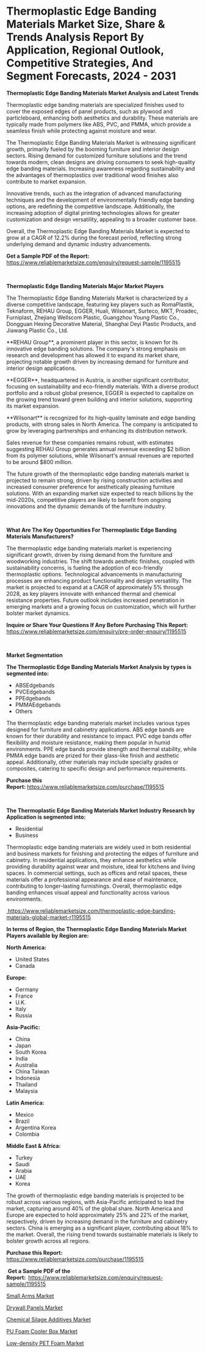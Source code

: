 <p><h1>Thermoplastic Edge Banding Materials Market Size, Share & Trends Analysis Report By Application, Regional Outlook, Competitive Strategies, And Segment Forecasts, 2024 - 2031</h1></p><p><strong>Thermoplastic Edge Banding Materials Market Analysis and Latest Trends</strong></p>
<p><p>Thermoplastic edge banding materials are specialized finishes used to cover the exposed edges of panel products, such as plywood and particleboard, enhancing both aesthetics and durability. These materials are typically made from polymers like ABS, PVC, and PMMA, which provide a seamless finish while protecting against moisture and wear.</p><p>The Thermoplastic Edge Banding Materials Market is witnessing significant growth, primarily fueled by the booming furniture and interior design sectors. Rising demand for customized furniture solutions and the trend towards modern, clean designs are driving consumers to seek high-quality edge banding materials. Increasing awareness regarding sustainability and the advantages of thermoplastics over traditional wood finishes also contribute to market expansion.</p><p>Innovative trends, such as the integration of advanced manufacturing techniques and the development of environmentally friendly edge banding options, are redefining the competitive landscape. Additionally, the increasing adoption of digital printing technologies allows for greater customization and design versatility, appealing to a broader customer base.</p><p>Overall, the Thermoplastic Edge Banding Materials Market is expected to grow at a CAGR of 12.2% during the forecast period, reflecting strong underlying demand and dynamic industry advancements.</p></p>
<p><strong>Get a Sample PDF of the Report:&nbsp;</strong> <a href="https://www.reliablemarketsize.com/enquiry/request-sample/1195515?utm_campaign=1169&utm_medium=2&utm_source=Github&utm_content=ia&utm_term=02102024&utm_id=thermoplastic-edge-banding-materials">https://www.reliablemarketsize.com/enquiry/request-sample/1195515</a></p>
<p>&nbsp;</p>
<p><strong>Thermoplastic Edge Banding Materials Major Market Players</strong></p>
<p><p>The Thermoplastic Edge Banding Materials Market is characterized by a diverse competitive landscape, featuring key players such as RomaPlastik, Teknaform, REHAU Group, EGGER, Huali, Wilsonart, Surteco, MKT, Proadec, Furniplast, Zhejiang Wellscom Plastic, Guangzhou Young Plastic Co., Dongguan Hexing Decorative Material, Shanghai Deyi Plastic Products, and Jiawang Plastic Co., Ltd. </p><p>**REHAU Group**, a prominent player in this sector, is known for its innovative edge banding solutions. The company's strong emphasis on research and development has allowed it to expand its market share, projecting notable growth driven by increasing demand for furniture and interior design applications.</p><p>**EGGER**, headquartered in Austria, is another significant contributor, focusing on sustainability and eco-friendly materials. With a diverse product portfolio and a robust global presence, EGGER is expected to capitalize on the growing trend toward green building and interior solutions, supporting its market expansion.</p><p>**Wilsonart** is recognized for its high-quality laminate and edge banding products, with strong sales in North America. The company is anticipated to grow by leveraging partnerships and enhancing its distribution network.</p><p>Sales revenue for these companies remains robust, with estimates suggesting REHAU Group generates annual revenue exceeding $2 billion from its polymer solutions, while Wilsonart's annual revenues are reported to be around $800 million. </p><p>The future growth of the thermoplastic edge banding materials market is projected to remain strong, driven by rising construction activities and increased consumer preference for aesthetically pleasing furniture solutions. With an expanding market size expected to reach billions by the mid-2020s, competitive players are likely to benefit from ongoing innovations and the dynamic demands of the furniture industry.</p></p>
<p>&nbsp;</p>
<p><strong>What Are The Key Opportunities For Thermoplastic Edge Banding Materials Manufacturers?</strong></p>
<p><p>The thermoplastic edge banding materials market is experiencing significant growth, driven by rising demand from the furniture and woodworking industries. The shift towards aesthetic finishes, coupled with sustainability concerns, is fueling the adoption of eco-friendly thermoplastic options. Technological advancements in manufacturing processes are enhancing product functionality and design versatility. The market is projected to expand at a CAGR of approximately 5% through 2028, as key players innovate with enhanced thermal and chemical resistance properties. Future outlook includes increased penetration in emerging markets and a growing focus on customization, which will further bolster market dynamics.</p></p>
<p><strong>Inquire or Share Your Questions If Any Before Purchasing This Report:</strong> <a href="https://www.reliablemarketsize.com/enquiry/pre-order-enquiry/1195515?utm_campaign=1169&utm_medium=2&utm_source=Github&utm_content=ia&utm_term=02102024&utm_id=thermoplastic-edge-banding-materials">https://www.reliablemarketsize.com/enquiry/pre-order-enquiry/1195515</a></p>
<p>&nbsp;</p>
<p><strong>Market Segmentation</strong></p>
<p><strong>The Thermoplastic Edge Banding Materials Market Analysis by types is segmented into:</strong></p>
<p><ul><li>ABSEdgebands</li><li>PVCEdgebands</li><li>PPEdgebands</li><li>PMMAEdgebands</li><li>Others</li></ul></p>
<p><p>The thermoplastic edge banding materials market includes various types designed for furniture and cabinetry applications. ABS edge bands are known for their durability and resistance to impact. PVC edge bands offer flexibility and moisture resistance, making them popular in humid environments. PPE edge bands provide strength and thermal stability, while PMMA edge bands are prized for their glass-like finish and aesthetic appeal. Additionally, other materials may include specialty grades or composites, catering to specific design and performance requirements.</p></p>
<p><strong>Purchase this Report:&nbsp;</strong><a href="https://www.reliablemarketsize.com/purchase/1195515?utm_campaign=1169&utm_medium=2&utm_source=Github&utm_content=ia&utm_term=02102024&utm_id=thermoplastic-edge-banding-materials">https://www.reliablemarketsize.com/purchase/1195515</a></p>
<p>&nbsp;</p>
<p><strong>The Thermoplastic Edge Banding Materials Market Industry Research by Application is segmented into:</strong></p>
<p><ul><li>Residential</li><li>Business</li></ul></p>
<p><p>Thermoplastic edge banding materials are widely used in both residential and business markets for finishing and protecting the edges of furniture and cabinetry. In residential applications, they enhance aesthetics while providing durability against wear and moisture, ideal for kitchens and living spaces. In commercial settings, such as offices and retail spaces, these materials offer a professional appearance and ease of maintenance, contributing to longer-lasting furnishings. Overall, thermoplastic edge banding enhances visual appeal and functionality across various environments.</p></p>
<p><a href="https://www.reliablemarketsize.com/thermoplastic-edge-banding-materials-global-market-r1195515?utm_campaign=1169&utm_medium=2&utm_source=Github&utm_content=ia&utm_term=02102024&utm_id=thermoplastic-edge-banding-materials">&nbsp;https://www.reliablemarketsize.com/thermoplastic-edge-banding-materials-global-market-r1195515</a></p>
<p><strong>In terms of Region, the Thermoplastic Edge Banding Materials Market Players available by Region are:</strong></p>
<p>
    <p> <strong> North America: </strong>
        <ul>
            <li>United States</li>
            <li>Canada</li>
        </ul>
        </p> 
    <p> <strong> Europe: </strong>
        <ul>
            <li>Germany</li>
            <li>France</li>
            <li>U.K.</li>
            <li>Italy</li>
            <li>Russia</li>
        </ul>
        </p> 
    <p> <strong> Asia-Pacific: </strong>
        <ul>
            <li>China</li>
            <li>Japan</li>
            <li>South Korea</li>
            <li>India</li>
            <li>Australia</li>
            <li>China Taiwan</li>
            <li>Indonesia</li>
            <li>Thailand</li>
            <li>Malaysia</li>
        </ul>
        </p> 
    <p> <strong> Latin America: </strong>
        <ul>
            <li>Mexico</li>
            <li>Brazil</li>
            <li>Argentina Korea</li>
            <li>Colombia</li>
        </ul>
        </p> 
    <p> <strong> Middle East & Africa: </strong>
        <ul>
            <li>Turkey</li>
            <li>Saudi</li>
            <li>Arabia</li>
            <li>UAE</li>
            <li>Korea</li>
        </ul>
    </p>
    </p>
<p><p>The growth of thermoplastic edge banding materials is projected to be robust across various regions, with Asia-Pacific anticipated to lead the market, capturing around 40% of the global share. North America and Europe are expected to hold approximately 25% and 22% of the market, respectively, driven by increasing demand in the furniture and cabinetry sectors. China is emerging as a significant player, contributing about 18% to the market. Overall, the rising trend towards sustainable materials is likely to bolster growth across all regions.</p></p>
<p><strong>Purchase this Report: </strong><a href="https://www.reliablemarketsize.com/purchase/1195515?utm_campaign=1169&utm_medium=2&utm_source=Github&utm_content=ia&utm_term=02102024&utm_id=thermoplastic-edge-banding-materials">https://www.reliablemarketsize.com/purchase/1195515</a></p>
<p>&nbsp;<strong>Get a Sample PDF of the Report:&nbsp;&nbsp;</strong><a href="https://www.reliablemarketsize.com/enquiry/request-sample/1195515?utm_campaign=1169&utm_medium=2&utm_source=Github&utm_content=ia&utm_term=02102024&utm_id=thermoplastic-edge-banding-materials">https://www.reliablemarketsize.com/enquiry/request-sample/1195515</a></p>
<p><strong></strong></p>
<p><p><a href="https://www.linkedin.com/pulse/what-innovations-market-trends-shaping-small-arms-zymolyase-a9jcc?utm_campaign=1169&utm_medium=2&utm_source=Github&utm_content=ia&utm_term=02102024&utm_id=thermoplastic-edge-banding-materials">Small Arms Market</a></p><p><a href="https://www.linkedin.com/pulse/drywall-panels-market-global-share-ranking-overall-sales-zmaxe?trackingId=4VqL0bqeQ%2FKc9CgNDPl%2Frw%3D%3D&utm_campaign=1169&utm_medium=2&utm_source=Github&utm_content=ia&utm_term=02102024&utm_id=thermoplastic-edge-banding-materials">Drywall Panels Market</a></p><p><a href="https://github.com/pizolina/Market-Research-Report-List-6/blob/main/chemical-silage-additives-market.md?utm_campaign=1169&utm_medium=2&utm_source=Github&utm_content=ia&utm_term=02102024&utm_id=thermoplastic-edge-banding-materials">Chemical Silage Additives Market</a></p><p><a href="https://issuu.com/reportprime-2/docs/pu-foam-cooler-box-market-size-2030_91f6ead130e0b0?utm_campaign=1169&utm_medium=2&utm_source=Github&utm_content=ia&utm_term=02102024&utm_id=thermoplastic-edge-banding-materials">PU Foam Cooler Box Market</a></p><p><a href="https://issuu.com/reportprime-2/docs/low-density-pet-foam-market-size-20_9221638794f0a1?utm_campaign=1169&utm_medium=2&utm_source=Github&utm_content=ia&utm_term=02102024&utm_id=thermoplastic-edge-banding-materials">Low-density PET Foam Market</a></p></p>